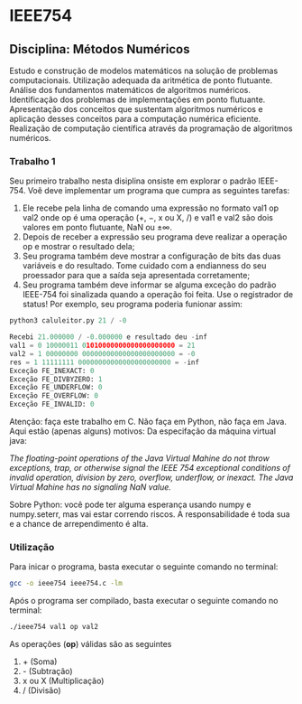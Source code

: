 # IEEE754

## Disciplina: Métodos Numéricos
Estudo e construção de modelos matemáticos na solução de problemas computacionais. Utilização adequada da aritmética de ponto flutuante. Análise dos fundamentos matemáticos de algoritmos numéricos. Identificação dos problemas de implementações em ponto flutuante. Apresentação dos conceitos que sustentam algoritmos numéricos e aplicação desses conceitos para a computação numérica eficiente. Realização de computação científica através da programação de algoritmos numéricos.


### Trabalho 1

Seu primeiro trabalho nesta disiplina onsiste em explorar o padrão IEEE-754. Voê deve
implementar um programa que cumpra as seguintes tarefas:
1. Ele recebe pela linha de comando uma expressão no formato
val1 op val2
onde op é uma operação (+, −, x ou X, /) e val1 e val2 são dois valores em ponto flutuante, NaN
ou ±∞.
2. Depois de receber a expressão seu programa deve realizar a operação op e mostrar o resultado
dela;
3. Seu programa também deve mostrar a configuração de bits das duas variáveis e do resultado. Tome cuidado com a endianness do seu proessador para que a saída seja apresentada
corretamente;
4. Seu programa também deve informar se alguma exceção do padrão IEEE-754 foi sinalizada
quando a operação foi feita. Use o registrador de status!
Por exemplo, seu programa poderia funionar assim:

```python
python3 caluleitor.py 21 / -0

Recebi 21.000000 / -0.000000 e resultado deu -inf
val1 = 0 10000011 01010000000000000000000 = 21
val2 = 1 00000000 00000000000000000000000 = -0
res = 1 11111111 00000000000000000000000 = -inf
Exceção FE_INEXACT: 0
Exceção FE_DIVBYZERO: 1
Exceção FE_UNDERFLOW: 0
Exceção FE_OVERFLOW: 0
Exceção FE_INVALID: 0
```
Atenção: faça este trabalho em C. Não faça em Python, não faça em Java. Aqui estão (apenas
alguns) motivos:
Da especifação da máquina virtual java:

<em>The floating-point operations of the Java Virtual Mahine do not throw
exceptions, trap, or otherwise signal the IEEE 754 exceptional conditions
of invalid operation, division by zero, overflow, underflow, or inexact.
The Java Virtual Mahine has no signaling NaN value.
</em>

Sobre Python: você pode ter alguma esperança usando numpy e numpy.seterr, mas vai estar
correndo riscos. A responsabilidade é toda sua e a chance de arrependimento é alta.

### Utilização

Para inicar o programa, basta executar o seguinte comando no terminal:

```bash
gcc -o ieee754 ieee754.c -lm 
```

Após o programa ser compilado, basta executar o seguinte comando no terminal:

```bash
./ieee754 val1 op val2
```

As operações (**op**) válidas são as seguintes

1. \+ (Soma)
2. \- (Subtração)
3. x ou X (Multiplicação)
4. / (Divisão)

